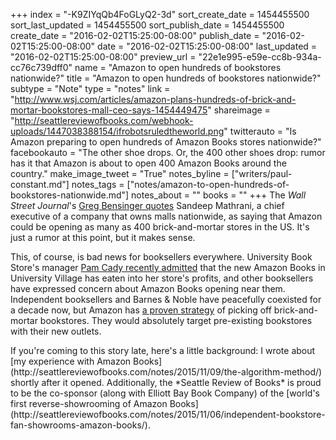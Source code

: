 +++
index = "-K9ZIYqQb4FoGLyQ2-3d"
sort_create_date = 1454455500
sort_last_updated = 1454455500
sort_publish_date = 1454455500
create_date = "2016-02-02T15:25:00-08:00"
publish_date = "2016-02-02T15:25:00-08:00"
date = "2016-02-02T15:25:00-08:00"
last_updated = "2016-02-02T15:25:00-08:00"
preview_url = "22e1e995-e59e-cc8b-934a-cc76c739dff0"
name = "Amazon to open hundreds of bookstores nationwide?"
title = "Amazon to open hundreds of bookstores nationwide?"
subtype = "Note"
type = "notes"
link = "http://www.wsj.com/articles/amazon-plans-hundreds-of-brick-and-mortar-bookstores-mall-ceo-says-1454449475"
shareimage = "http://seattlereviewofbooks.com/webhook-uploads/1447038388154/ifrobotsruledtheworld.png"
twitterauto = "Is Amazon preparing to open hundreds of Amazon Books stores nationwide?"
facebookauto = "The other shoe drops. Or, the 400 other shoes drop: rumor has it that Amazon is about to open 400 Amazon Books around the country."
make_image_tweet = "True"
notes_byline = ["writers/paul-constant.md"]
notes_tags = ["notes/amazon-to-open-hundreds-of-bookstores-nationwide.md"]
notes_about = ""
books = ""
+++
The *Wall Street Journal*'s [Greg Bensinger quotes](http://www.wsj.com/articles/amazon-plans-hundreds-of-brick-and-mortar-bookstores-mall-ceo-says-1454449475) Sandeep Mathrani, a chief executive of a company that owns malls nationwide, as saying that Amazon could be opening as many as 400 brick-and-mortar stores in the US. It's just a rumor at this point, but it makes sense.

This, of course, is bad news for booksellers everywhere. University Book Store's manager [Pam Cady recently admitted](http://seattlereviewofbooks.com/notes/2016/01/21/university-book-store-warns-of-sales-impact-from-amazon-books/) that the new Amazon Books in University Village has eaten into her store's profits, and other booksellers have expressed concern about Amazon Books opening near them. Independent booksellers and Barnes & Noble have peacefully coexisted for a decade now, but Amazon has [a proven strategy](http://www.businessinsider.com/sadistic-amazon-treated-book-sellers-the-way-a-cheetah-would-pursue-a-sickly-gazelle-2013-10) of picking off brick-and-mortar bookstores. They would absolutely target pre-existing bookstores with their new outlets.

<p class="footer">If you're coming to this story late, here's a little background: I wrote about [my experience with Amazon Books](http://seattlereviewofbooks.com/notes/2015/11/09/the-algorithm-method/) shortly after it opened. Additionally, the *Seattle Review of Books* is proud to be the co-sponsor (along with Elliott Bay Book Company) of the [world's first reverse-showrooming of Amazon Books](http://seattlereviewofbooks.com/notes/2015/11/06/independent-bookstore-fan-showrooms-amazon-books/).</p>